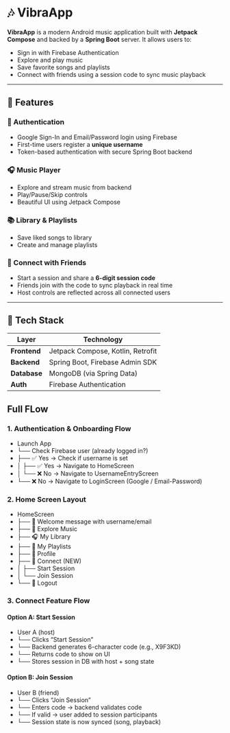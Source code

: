 # 🎶 VibraApp

**VibraApp** is a modern Android music application built with **Jetpack Compose** and backed by a **Spring Boot** server. It allows users to:

- Sign in with Firebase Authentication
- Explore and play music
- Save favorite songs and playlists
- Connect with friends using a session code to sync music playback

---

## 🚀 Features

### 🔐 Authentication
- Google Sign-In and Email/Password login using Firebase
- First-time users register a **unique username**
- Token-based authentication with secure Spring Boot backend

### 🎧 Music Player
- Explore and stream music from backend
- Play/Pause/Skip controls
- Beautiful UI using Jetpack Compose

### 📚 Library & Playlists
- Save liked songs to library
- Create and manage playlists

### 🔗 Connect with Friends
- Start a session and share a **6-digit session code**
- Friends join with the code to sync playback in real time
- Host controls are reflected across all connected users

---

## 🧱 Tech Stack

| Layer        | Technology                        |
|--------------|-----------------------------------|
| **Frontend** | Jetpack Compose, Kotlin, Retrofit |
| **Backend**  | Spring Boot, Firebase Admin SDK   |
| **Database** | MongoDB (via Spring Data)         |
| **Auth**     | Firebase Authentication           |

## Full FLow

### 1. Authentication & Onboarding Flow
- Launch App
- └── Check Firebase user (already logged in?)
- ├── ✅ Yes → Check if username is set
- │       ├── ✅ Yes → Navigate to HomeScreen
- │       └── ❌ No  → Navigate to UsernameEntryScreen
- └── ❌ No  → Navigate to LoginScreen (Google / Email-Password)

### 2. Home Screen Layout
- HomeScreen
- ├── 👋 Welcome message with username/email
- ├── 🎵 Explore Music
- ├── 🎧 My Library
- ├── 📝 My Playlists
- ├── 👤 Profile
- ├── 🔗 Connect (NEW)
- │     ├── Start Session
- │     └── Join Session
- └── 🚪 Logout

### 3. Connect Feature Flow
#### Option A: Start Session
- User A (host)
- └── Clicks “Start Session”
- └── Backend generates 6-character code (e.g., X9F3KD)
- └── Returns code to show on UI
- └── Stores session in DB with host + song state

#### Option B: Join Session
- User B (friend)
- └── Clicks “Join Session”
- └── Enters code → backend validates code
- └── If valid → user added to session participants
- └── Session state is now synced (song, playback)



